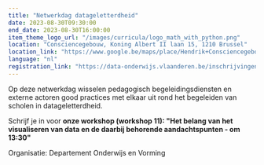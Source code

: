 ```yaml
---
title: "Netwerkdag datageletterdheid"
date: 2023-08-30T09:30:00
end_date: 2023-08-30T16:00:00
item_theme_logo_url: "/images/curricula/logo_math_with_python.png"
location: "Consciencegebouw, Koning Albert II laan 15, 1210 Brussel"
location_link: "https://www.google.be/maps/place/Hendrik+Consciencegebouw/@50.8583715,4.3543076,17z/data=!3m1!4b1!4m6!3m5!1s0x47c3c39cd5dc273f:0xa8d4ec3d738cd3fa!8m2!3d50.8583681!4d4.3568825!16s%2Fg%2F11hbpdp7pl"
language: "nl"
registration_link: "https://data-onderwijs.vlaanderen.be/inschrijvingen/onderwijsevent.aspx?id=465"
---
```


Op deze netwerkdag wisselen pedagogisch begeleidingsdiensten en externe actoren good practices met elkaar uit rond het 
begeleiden van scholen in datageletterdheid.

Schrijf je in voor **onze workshop (workshop 11): "Het belang van het visualiseren van data en de daarbij behorende aandachtspunten - om 13:30"**

Organisatie: Departement Onderwijs en Vorming
